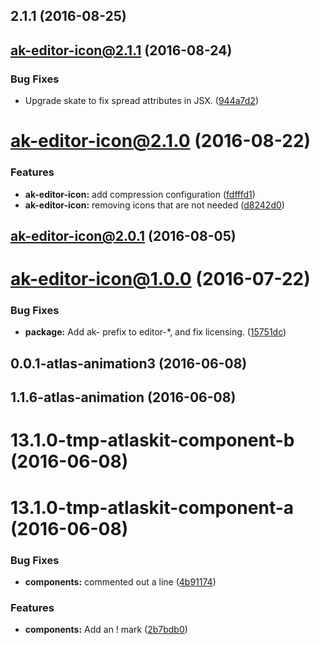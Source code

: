 <a name="2.1.1"></a>
## 2.1.1 (2016-08-25)



<a name="ak-editor-icon@2.1.1"></a>
## ak-editor-icon@2.1.1 (2016-08-24)


### Bug Fixes

* Upgrade skate to fix spread attributes in JSX. ([944a7d2](https://bitbucket.org/atlassian/atlaskit/commits/944a7d2))



<a name="ak-editor-icon@2.1.0"></a>
# ak-editor-icon@2.1.0 (2016-08-22)


### Features

* **ak-editor-icon:** add compression configuration ([fdfffd1](https://bitbucket.org/atlassian/atlaskit/commits/fdfffd1))
* **ak-editor-icon:** removing icons that are not needed ([d8242d0](https://bitbucket.org/atlassian/atlaskit/commits/d8242d0))



<a name="ak-editor-icon@2.0.1"></a>
## ak-editor-icon@2.0.1 (2016-08-05)



<a name="ak-editor-icon@1.0.0"></a>
# ak-editor-icon@1.0.0 (2016-07-22)


### Bug Fixes

* **package:** Add ak- prefix to editor-*, and fix licensing. ([15751dc](https://bitbucket.org/atlassian/atlaskit/commits/15751dc))



<a name="0.0.1-atlas-animation3"></a>
## 0.0.1-atlas-animation3 (2016-06-08)



<a name="1.1.6-atlas-animation"></a>
## 1.1.6-atlas-animation (2016-06-08)



<a name="13.1.0-tmp-atlaskit-component-b"></a>
# 13.1.0-tmp-atlaskit-component-b (2016-06-08)



<a name="13.1.0-tmp-atlaskit-component-a"></a>
# 13.1.0-tmp-atlaskit-component-a (2016-06-08)


### Bug Fixes

* **components:** commented out a line ([4b91174](https://bitbucket.org/atlassian/atlaskit/commits/4b91174))


### Features

* **components:** Add an ! mark ([2b7bdb0](https://bitbucket.org/atlassian/atlaskit/commits/2b7bdb0))




